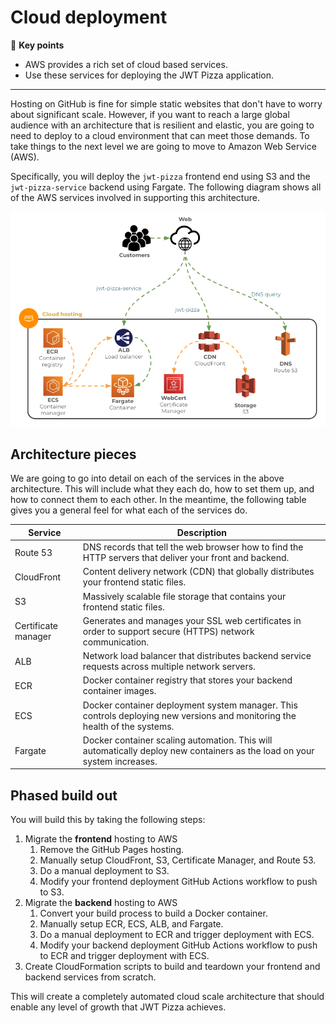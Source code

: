 # Cloud deployment

🔑 **Key points**

- AWS provides a rich set of cloud based services.
- Use these services for deploying the JWT Pizza application.

---

Hosting on GitHub is fine for simple static websites that don't have to worry about significant scale. However, if you want to reach a large global audience with an architecture that is resilient and elastic, you are going to need to deploy to a cloud environment that can meet those demands. To take things to the next level we are going to move to Amazon Web Service (AWS).

Specifically, you will deploy the `jwt-pizza` frontend end using S3 and the `jwt-pizza-service` backend using Fargate. The following diagram shows all of the AWS services involved in supporting this architecture.

![Cloud deployment](cloudDeployment.png)

## Architecture pieces

We are going to go into detail on each of the services in the above architecture. This will include what they each do, how to set them up, and how to connect them to each other. In the meantime, the following table gives you a general feel for what each of the services do.

| Service             | Description                                                                                                                |
| ------------------- | -------------------------------------------------------------------------------------------------------------------------- |
| Route 53            | DNS records that tell the web browser how to find the HTTP servers that deliver your front and backend.                    |
| CloudFront          | Content delivery network (CDN) that globally distributes your frontend static files.                                       |
| S3                  | Massively scalable file storage that contains your frontend static files.                                                  |
| Certificate manager | Generates and manages your SSL web certificates in order to support secure (HTTPS) network communication.                  |
| ALB                 | Network load balancer that distributes backend service requests across multiple network servers.                           |
| ECR                 | Docker container registry that stores your backend container images.                                                       |
| ECS                 | Docker container deployment system manager. This controls deploying new versions and monitoring the health of the systems. |
| Fargate             | Docker container scaling automation. This will automatically deploy new containers as the load on your system increases.   |

## Phased build out

You will build this by taking the following steps:

1. Migrate the **frontend** hosting to AWS
   1. Remove the GitHub Pages hosting.
   1. Manually setup CloudFront, S3, Certificate Manager, and Route 53.
   1. Do a manual deployment to S3.
   1. Modify your frontend deployment GitHub Actions workflow to push to S3.
1. Migrate the **backend** hosting to AWS
   1. Convert your build process to build a Docker container.
   1. Manually setup ECR, ECS, ALB, and Fargate.
   1. Do a manual deployment to ECR and trigger deployment with ECS.
   1. Modify your backend deployment GitHub Actions workflow to push to ECR and trigger deployment with ECS.
1. Create CloudFormation scripts to build and teardown your frontend and backend services from scratch.

This will create a completely automated cloud scale architecture that should enable any level of growth that JWT Pizza achieves.
